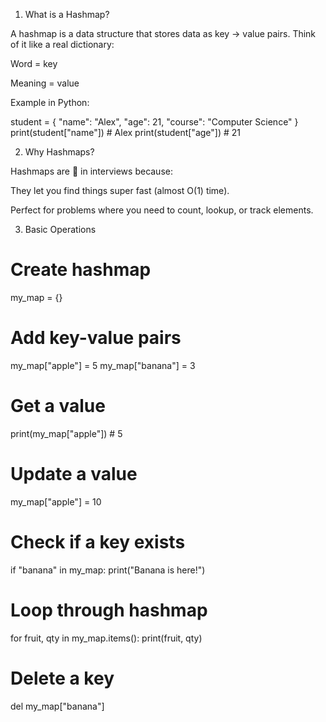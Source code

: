 1. What is a Hashmap?

A hashmap is a data structure that stores data as key → value pairs.
Think of it like a real dictionary:

Word = key

Meaning = value

Example in Python:

student = {
    "name": "Alex",
    "age": 21,
    "course": "Computer Science"
}
print(student["name"])   # Alex
print(student["age"])    # 21

2. Why Hashmaps?

Hashmaps are 🔑 in interviews because:

They let you find things super fast (almost O(1) time).

Perfect for problems where you need to count, lookup, or track elements.

3. Basic Operations
# Create hashmap
my_map = {}

# Add key-value pairs
my_map["apple"] = 5
my_map["banana"] = 3

# Get a value
print(my_map["apple"])   # 5

# Update a value
my_map["apple"] = 10

# Check if a key exists
if "banana" in my_map:
    print("Banana is here!")

# Loop through hashmap
for fruit, qty in my_map.items():
    print(fruit, qty)

# Delete a key
del my_map["banana"]
